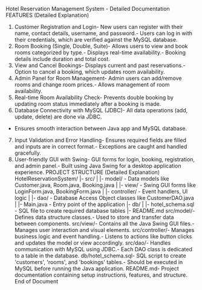 Hotel Reservation Management System - Detailed Documentation
 FEATURES (Detailed Explanation)
 1. Customer Registration and Login- New users can register with their name, contact details, username, and password.- Users can log in with their credentials, which are verified against the MySQL database.
 2. Room Booking (Single, Double, Suite)- Allows users to view and book rooms categorized by type.- Displays real-time availability.- Booking details include duration and total cost.
 3. View and Cancel Bookings- Displays current and past reservations.- Option to cancel a booking, which updates room availability.
 4. Admin Panel for Room Management- Admin users can add/remove rooms and change room prices.- Allows management of room availability.
 5. Real-time Room Availability Check- Prevents double booking by updating room status immediately after a booking is made.
 6. Database Connectivity with MySQL (JDBC)- All data operations (add, update, delete) are done via JDBC.
- Ensures smooth interaction between Java app and MySQL database.
 7. Input Validation and Error Handling- Ensures required fields are filled and inputs are in correct format.- Exceptions are caught and handled gracefully.
 8. User-friendly GUI with Swing- GUI forms for login, booking, registration, and admin panel.- Built using Java Swing for a desktop application experience.
 PROJECT STRUCTURE (Detailed Explanation)
 HotelReservationSystem/
 |- src/
 |  |- model/         - Data models like Customer.java, Room.java, Booking.java
 |  |- view/          - Swing GUI forms like LoginForm.java, BookingForm.java
 |  |- controller/    - Event handlers, UI logic
 |  |- dao/           - Database Access Object classes like CustomerDAO.java
 |  |- Main.java      - Entry point of the application
 |- db/
 |  |- hotel_schema.sql  - SQL file to create required database tables
 |- README.md
 src/model/- Defines data structure classes.- Used to store and transfer data between components.
src/view/- Contains all the Java Swing GUI files.- Manages user interaction and visual elements.
 src/controller/- Manages business logic and event handling.- Listens to actions like button clicks and updates the model or view accordingly.
 src/dao/- Handles communication with MySQL using JDBC.- Each DAO class is dedicated to a table in the database.
 db/hotel_schema.sql- SQL script to create 'customers', 'rooms', and 'bookings' tables.- Should be executed in MySQL before running the Java application.
 README.md- Project documentation containing setup instructions, features, and structure.
 End of Document
